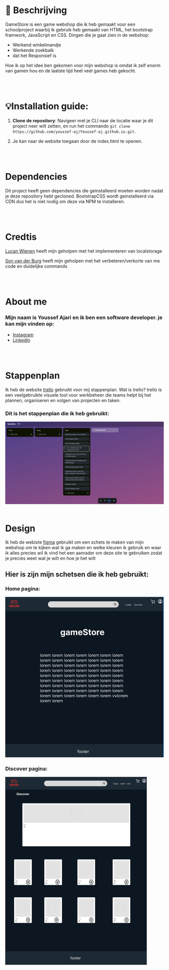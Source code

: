 # 📖 Beschrijving

GameStore is een game webshop die ik heb gemaakt voor een schoolproject waarbij ik gebruik heb gemaakt van HTML, het bootstrap framwork, JavaScript en CSS. 
Dingen die je gaat zien in de webshop:

- Werkend winkelmandje
- Werkende zoekbalk
- dat het Responsief is

Hoe ik op het idee ben gekomen voor mijn webshop is omdat ik zelf enorm van gamen hou en de laatste tijd heel veel games heb gekocht.

<br>
<br>

# 💡Installation guide:
1. **Clone de repository**: Navigeer met je CLI naar de locatie waar je dit project neer wilt zetten, en run het commando `git clone https://github.com/youssef-aj/Youssef-aj.github.io.git`.

2. Je kan naar de website toegaan door de index.html te openen.

<br>
<br>

# Dependencies

Dit project heeft geen dependencies die geinstalleerd moeten worden nadat je deze repository hebt gecloned. BootstrapCSS wordt geinstalleerd via CDN dus het is niet nodig om deze via NPM te installeren.

<br>
<br>

# Credtis
 [Lucan Wienen](https://github.com/LABA-LUCAS) heeft mijn geholpen met het implementeren van localstorage

 [Son van der Burg](https://vdburg.site/) heeft mijn geholpen met het verbeteren/verkorte van me code en duidelijke commands

<br>
<br>

# About me
### Mijn naam is Youssef Ajari en ik ben een software developer. je kan mijn vinden op:
- [Instagram](https://www.instagram.com/youssef17.aj/)
- [Linkedin](https://www.linkedin.com/in/youssef-ajari-75156a334/)

<br>
<br>

# Stappenplan
Ik heb de website [trello](https://trello.com/nl) gebruikt voor mij stappenplan. Wat is trello? trello is een veelgebruikte visuele tool voor werkbeheer die teams helpt bij het plannen, organiseren en volgen van projecten en taken.
### Dit is het stappenplan die ik heb gebruikt:
![alt text](./img/img%20readme/stappenplan.png)
<br>
<br>

# Design
Ik heb de webiste [figma](https://www.figma.com/login) gebruikt om een schets te maken van mijn webshop om te kijken wat ik ga maken en welke kleuren ik gebruik en waar ik alles precies wil ik vind het een aanrader om deze site te gebruiken zodat je precies weet wat je wilt en hoe je het wilt

## Hier is zijn mijn schetsen die ik heb gebruikt:

### Home pagina:
![alt text](./img/img%20readme/homepagina.png)

### Discover pagina:
![alt text](./img/img%20readme/discoverpage.png)